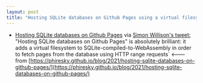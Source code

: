 ```yaml
---
layout: post
title: "Hosting SQLite databases on Github Pages using a virtual filesystem via Simon Willison"
---
```

*  [Hosting SQLite databases on Github Pages](https://phiresky.github.io/blog/2021/hosting-sqlite-databases-on-github-pages/) via [Simon Willison's tweet:](https://twitter.com/simonw/status/1388933092216164352) "Hosting SQLite databases on Github Pages" is absolutely brilliant: it adds a virtual filesystem to SQLite-compiled-to-WebAssembly in order to fetch pages from the database using HTTP range requests` <--- from [https://phiresky.github.io/blog/2021/hosting-sqlite-databases-on-github-pages/](https://phiresky.github.io/blog/2021/hosting-sqlite-databases-on-github-pages/)

